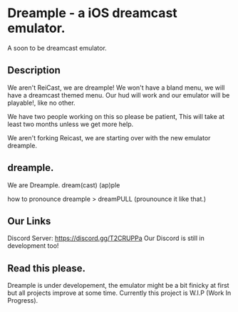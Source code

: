 # Dreample - a iOS dreamcast emulator.
A soon to be dreamcast emulator. 


Description
--------------------------
We aren't ReiCast, we are dreample! 
We won't have a bland menu, we will have a dreamcast themed menu.
Our hud will work and our emulator will be playable!, like no other.

We have two people working on this so please be patient, This will take at least two months unless we get more help.

We aren't forking Reicast, we are starting over with the new emulator dreample.


dreample.
---------------------------------
We are Dreample.
dream(cast) (ap)ple


how to pronounce dreample > dreamPULL (prounounce it like that.)


Our Links
---------------------------------
Discord Server: https://discord.gg/T2CRUPPa
Our Discord is still in development too!

Read this please.
---------------------------------
Dreample is under developement, the emulator might be a bit finicky at first but all projects improve at some time.
Currently this project is W.I.P (Work In Progress).
